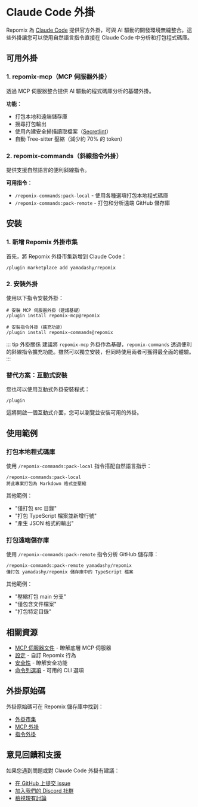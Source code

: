 # Claude Code 外掛

Repomix 為 [Claude Code](https://docs.anthropic.com/en/docs/claude-code/overview) 提供官方外掛，可與 AI 驅動的開發環境無縫整合。這些外掛讓您可以使用自然語言指令直接在 Claude Code 中分析和打包程式碼庫。

## 可用外掛

### 1. repomix-mcp（MCP 伺服器外掛）

透過 MCP 伺服器整合提供 AI 驅動的程式碼庫分析的基礎外掛。

**功能：**
- 打包本地和遠端儲存庫
- 搜尋打包輸出
- 使用內建安全掃描讀取檔案（[Secretlint](https://github.com/secretlint/secretlint)）
- 自動 Tree-sitter 壓縮（減少約 70% 的 token）

### 2. repomix-commands（斜線指令外掛）

提供支援自然語言的便利斜線指令。

**可用指令：**
- `/repomix-commands:pack-local` - 使用各種選項打包本地程式碼庫
- `/repomix-commands:pack-remote` - 打包和分析遠端 GitHub 儲存庫

## 安裝

### 1. 新增 Repomix 外掛市集

首先，將 Repomix 外掛市集新增到 Claude Code：

```text
/plugin marketplace add yamadashy/repomix
```

### 2. 安裝外掛

使用以下指令安裝外掛：

```text
# 安裝 MCP 伺服器外掛（建議基礎）
/plugin install repomix-mcp@repomix

# 安裝指令外掛（擴充功能）
/plugin install repomix-commands@repomix
```

::: tip 外掛關係
建議將 `repomix-mcp` 外掛作為基礎，`repomix-commands` 透過便利的斜線指令擴充功能。雖然可以獨立安裝，但同時使用兩者可獲得最全面的體驗。
:::

### 替代方案：互動式安裝

您也可以使用互動式外掛安裝程式：

```text
/plugin
```

這將開啟一個互動式介面，您可以瀏覽並安裝可用的外掛。

## 使用範例

### 打包本地程式碼庫

使用 `/repomix-commands:pack-local` 指令搭配自然語言指示：

```text
/repomix-commands:pack-local
將此專案打包為 Markdown 格式並壓縮
```

其他範例：
- "僅打包 src 目錄"
- "打包 TypeScript 檔案並新增行號"
- "產生 JSON 格式的輸出"

### 打包遠端儲存庫

使用 `/repomix-commands:pack-remote` 指令分析 GitHub 儲存庫：

```text
/repomix-commands:pack-remote yamadashy/repomix
僅打包 yamadashy/repomix 儲存庫中的 TypeScript 檔案
```

其他範例：
- "壓縮打包 main 分支"
- "僅包含文件檔案"
- "打包特定目錄"

## 相關資源

- [MCP 伺服器文件](/guide/mcp-server) - 瞭解底層 MCP 伺服器
- [設定](/guide/configuration) - 自訂 Repomix 行為
- [安全性](/guide/security) - 瞭解安全功能
- [命令列選項](/guide/command-line-options) - 可用的 CLI 選項

## 外掛原始碼

外掛原始碼可在 Repomix 儲存庫中找到：

- [外掛市集](https://github.com/yamadashy/repomix/tree/main/.claude-plugin)
- [MCP 外掛](https://github.com/yamadashy/repomix/tree/main/.claude/plugins/repomix-mcp)
- [指令外掛](https://github.com/yamadashy/repomix/tree/main/.claude/plugins/repomix-commands)

## 意見回饋和支援

如果您遇到問題或對 Claude Code 外掛有建議：

- [在 GitHub 上提交 issue](https://github.com/yamadashy/repomix/issues)
- [加入我們的 Discord 社群](https://discord.gg/wNYzTwZFku)
- [檢視現有討論](https://github.com/yamadashy/repomix/discussions)
